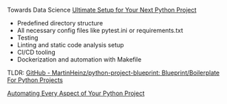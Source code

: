 
Towards Data Science
[Ultimate Setup for Your Next Python Project](https://towardsdatascience.com/ultimate-setup-for-your-next-python-project-179bda8a7c2c)

* Predefined directory structure
* All necessary config files like pytest.ini or requirements.txt
* Testing
* Linting and static code analysis setup
* CI/CD tooling
* Dockerization and automation with Makefile
 
 TLDR: [GitHub - MartinHeinz/python-project-blueprint: Blueprint/Boilerplate For Python Projects](https://github.com/MartinHeinz/python-project-blueprint)




[Automating Every Aspect of Your Python Project](https://towardsdatascience.com/automating-every-aspect-of-your-python-project-6517336af9da)
